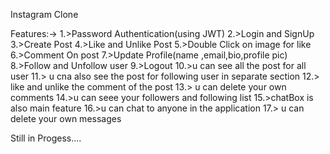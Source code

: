 Instagram Clone

Features:-> 
1.>Password Authentication(using JWT) 
2.>Login and SignUp 
3.>Create Post 
4.>Like and Unlike Post 
5.>Double Click on image for like 
6.>Comment On post 
7.>Update Profile(name ,email,bio,profile pic) 
8.>Follow and Unfollow user 
9.>Logout 
10.>u can see all the post for all user 
11.> u cna also see the post for following user in separate section 
12.> like and unlike the comment of the post 
13.> u can delete your own comments 
14.>u can seee your followers and following list 
15.>chatBox is also main feature 
16.>u can chat to anyone in the application
17.> u can delete your own messages

Still in Progess....
